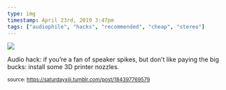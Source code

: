 ```yaml
---
type: img
timestamp: April 23rd, 2019 3:47pm
tags: ["audiophile", "hacks", "recommended", "cheap", "stereo"]
---
```

<img src="https://saturdayxiii.github.io/media/184397769579.jpg"/>

Audio hack: if you’re a fan of speaker spikes, but don’t like paying the big bucks: install some 3D printer nozzles.
 
  
<small>source: https://saturdayxiii.tumblr.com/post/184397769579</small>